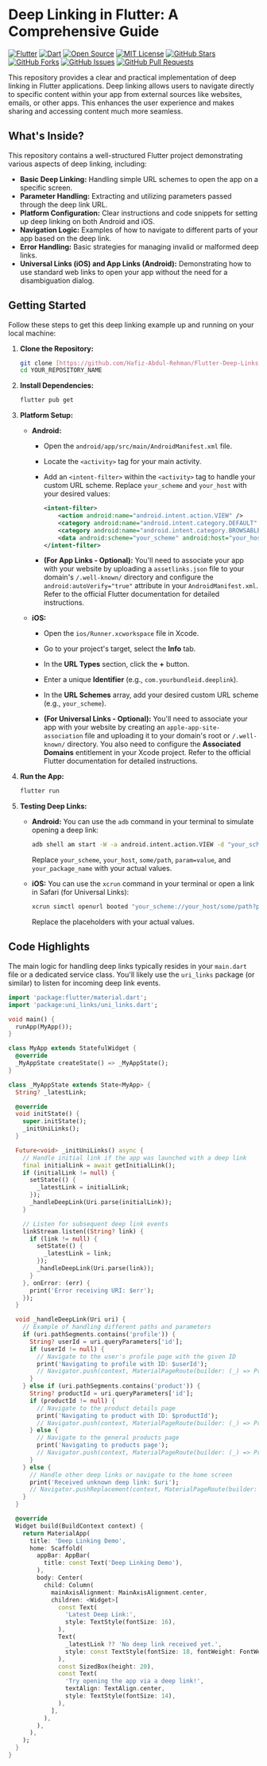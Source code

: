 # Deep Linking in Flutter: A Comprehensive Guide

[![Flutter](https://img.shields.io/badge/Flutter-%2302569B.svg?style=for-the-badge&logo=Flutter&logoColor=white)](https://flutter.dev)
[![Dart](https://img.shields.io/badge/Dart-%230175C2.svg?style=for-the-badge&logo=Dart&logoColor=white)](https://dart.dev)
[![Open Source](https://img.shields.io/badge/Open%20Source-Yes-brightgreen.svg)](https://opensource.org/)
[![MIT License](https://img.shields.io/badge/License-MIT-yellow.svg)](https://opensource.org/licenses/MIT)
[![GitHub Stars](https://img.shields.io/github/stars/YOUR_GITHUB_USERNAME/YOUR_REPOSITORY_NAME?style=social)](https://github.com/YOUR_GITHUB_USERNAME/YOUR_REPOSITORY_NAME/stargazers)
[![GitHub Forks](https://img.shields.io/github/forks/YOUR_GITHUB_USERNAME/YOUR_REPOSITORY_NAME?style=social)](https://github.com/YOUR_GITHUB_USERNAME/YOUR_REPOSITORY_NAME/network/members)
[![GitHub Issues](https://img.shields.io/github/issues/YOUR_GITHUB_USERNAME/YOUR_REPOSITORY_NAME)](https://github.com/YOUR_GITHUB_USERNAME/YOUR_REPOSITORY_NAME/issues)
[![GitHub Pull Requests](https://img.shields.io/github/pulls/YOUR_GITHUB_USERNAME/YOUR_REPOSITORY_NAME)](https://github.com/YOUR_GITHUB_USERNAME/YOUR_REPOSITORY_NAME/pulls)

This repository provides a clear and practical implementation of deep linking in Flutter applications. Deep linking allows users to navigate directly to specific content within your app from external sources like websites, emails, or other apps. This enhances the user experience and makes sharing and accessing content much more seamless.

## What's Inside?

This repository contains a well-structured Flutter project demonstrating various aspects of deep linking, including:

* **Basic Deep Linking:** Handling simple URL schemes to open the app on a specific screen.
* **Parameter Handling:** Extracting and utilizing parameters passed through the deep link URL.
* **Platform Configuration:** Clear instructions and code snippets for setting up deep linking on both Android and iOS.
* **Navigation Logic:** Examples of how to navigate to different parts of your app based on the deep link.
* **Error Handling:** Basic strategies for managing invalid or malformed deep links.
* **Universal Links (iOS) and App Links (Android):** Demonstrating how to use standard web links to open your app without the need for a disambiguation dialog.

## Getting Started

Follow these steps to get this deep linking example up and running on your local machine:

1.  **Clone the Repository:**

    ```bash
    git clone [https://github.com/Hafiz-Abdul-Rehman/Flutter-Deep-Links.git](https://github.com/Hafiz-Abdul-Rehman/Flutter-Deep-Links.git)
    cd YOUR_REPOSITORY_NAME
    ```

2.  **Install Dependencies:**

    ```bash
    flutter pub get
    ```

3.  **Platform Setup:**

    * **Android:**
        * Open the `android/app/src/main/AndroidManifest.xml` file.
        * Locate the `<activity>` tag for your main activity.
        * Add an `<intent-filter>` within the `<activity>` tag to handle your custom URL scheme. Replace `your_scheme` and `your_host` with your desired values:

            ```xml
            <intent-filter>
                <action android:name="android.intent.action.VIEW" />
                <category android:name="android.intent.category.DEFAULT" />
                <category android:name="android.intent.category.BROWSABLE" />
                <data android:scheme="your_scheme" android:host="your_host" />
            </intent-filter>
            ```

        * **(For App Links - Optional):** You'll need to associate your app with your website by uploading a `assetlinks.json` file to your domain's `/.well-known/` directory and configure the `android:autoVerify="true"` attribute in your `AndroidManifest.xml`. Refer to the official Flutter documentation for detailed instructions.

    * **iOS:**
        * Open the `ios/Runner.xcworkspace` file in Xcode.
        * Go to your project's target, select the **Info** tab.
        * In the **URL Types** section, click the **+** button.
        * Enter a unique **Identifier** (e.g., `com.yourbundleid.deeplink`).
        * In the **URL Schemes** array, add your desired custom URL scheme (e.g., `your_scheme`).

        * **(For Universal Links - Optional):** You'll need to associate your app with your website by creating an `apple-app-site-association` file and uploading it to your domain's root or `/.well-known/` directory. You also need to configure the **Associated Domains** entitlement in your Xcode project. Refer to the official Flutter documentation for detailed instructions.

4.  **Run the App:**

    ```bash
    flutter run
    ```

5.  **Testing Deep Links:**

    * **Android:** You can use the `adb` command in your terminal to simulate opening a deep link:

        ```bash
        adb shell am start -W -a android.intent.action.VIEW -d "your_scheme://your_host/some/path?param=value" your_package_name
        ```

      Replace `your_scheme`, `your_host`, `some/path`, `param=value`, and `your_package_name` with your actual values.

    * **iOS:** You can use the `xcrun` command in your terminal or open a link in Safari (for Universal Links):

        ```bash
        xcrun simctl openurl booted "your_scheme://your_host/some/path?param=value"
        ```

      Replace the placeholders with your actual values.

## Code Highlights

The main logic for handling deep links typically resides in your `main.dart` file or a dedicated service class. You'll likely use the `uri_links` package (or similar) to listen for incoming deep link events.

```dart
import 'package:flutter/material.dart';
import 'package:uni_links/uni_links.dart';

void main() {
  runApp(MyApp());
}

class MyApp extends StatefulWidget {
  @override
  _MyAppState createState() => _MyAppState();
}

class _MyAppState extends State<MyApp> {
  String? _latestLink;

  @override
  void initState() {
    super.initState();
    _initUniLinks();
  }

  Future<void> _initUniLinks() async {
    // Handle initial link if the app was launched with a deep link
    final initialLink = await getInitialLink();
    if (initialLink != null) {
      setState(() {
        _latestLink = initialLink;
      });
      _handleDeepLink(Uri.parse(initialLink));
    }

    // Listen for subsequent deep link events
    linkStream.listen((String? link) {
      if (link != null) {
        setState(() {
          _latestLink = link;
        });
        _handleDeepLink(Uri.parse(link));
      }
    }, onError: (err) {
      print('Error receiving URI: $err');
    });
  }

  void _handleDeepLink(Uri uri) {
    // Example of handling different paths and parameters
    if (uri.pathSegments.contains('profile')) {
      String? userId = uri.queryParameters['id'];
      if (userId != null) {
        // Navigate to the user's profile page with the given ID
        print('Navigating to profile with ID: $userId');
        // Navigator.push(context, MaterialPageRoute(builder: (_) => ProfileScreen(userId: userId)));
      }
    } else if (uri.pathSegments.contains('product')) {
      String? productId = uri.queryParameters['id'];
      if (productId != null) {
        // Navigate to the product details page
        print('Navigating to product with ID: $productId');
        // Navigator.push(context, MaterialPageRoute(builder: (_) => ProductScreen(productId: productId)));
      } else {
        // Navigate to the general products page
        print('Navigating to products page');
        // Navigator.push(context, MaterialPageRoute(builder: (_) => ProductsScreen()));
      }
    } else {
      // Handle other deep links or navigate to the home screen
      print('Received unknown deep link: $uri');
      // Navigator.pushReplacement(context, MaterialPageRoute(builder: (_) => HomeScreen()));
    }
  }

  @override
  Widget build(BuildContext context) {
    return MaterialApp(
      title: 'Deep Linking Demo',
      home: Scaffold(
        appBar: AppBar(
          title: const Text('Deep Linking Demo'),
        ),
        body: Center(
          child: Column(
            mainAxisAlignment: MainAxisAlignment.center,
            children: <Widget>[
              const Text(
                'Latest Deep Link:',
                style: TextStyle(fontSize: 16),
              ),
              Text(
                _latestLink ?? 'No deep link received yet.',
                style: const TextStyle(fontSize: 18, fontWeight: FontWeight.bold),
              ),
              const SizedBox(height: 20),
              const Text(
                'Try opening the app via a deep link!',
                textAlign: TextAlign.center,
                style: TextStyle(fontSize: 14),
              ),
            ],
          ),
        ),
      ),
    );
  }
}
```
